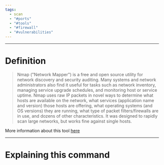 ```yaml
---
tags:
  - scan
  - "#ports"
  - "#tools"
  - "#firewall"
  - "#vulnerabilities"
---
```

---
# Definition
> Nmap ("Network Mapper") is a free and open source utility for network discovery and security auditing. Many systems and network administrators also find it useful for tasks such as network inventory, managing service upgrade schedules, and monitoring host or service uptime. Nmap uses raw IP packets in novel ways to determine what hosts are available on the network, what services (application name and version) those hosts are offering, what operating systems (and OS versions) they are running, what type of packet filters/firewalls are in use, and dozens of other characteristics. It was designed to rapidly scan large networks, but works fine against single hosts.

More information about this tool [here](https://nmap.org/)

---
# Explaining this command